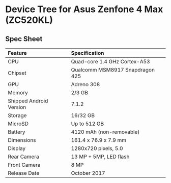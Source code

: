 # Device Tree for Asus Zenfone 4 Max (ZC520KL)

## Spec Sheet

| Feature                 | Specification                     |
| :---------------------- | :-------------------------------- |
| CPU                     | Quad-core 1.4 GHz Cortex-A53      |
| Chipset                 | Qualcomm MSM8917 Snapdragon 425   |
| GPU                     | Adreno 308                        |
| Memory                  | 2/3 GB                            |
| Shipped Android Version | 7.1.2                             |
| Storage                 | 16/32 GB                          |
| MicroSD                 | Up to 512 GB                      |
| Battery                 | 4120 mAh (non-removable)          |
| Dimensions              | 161.4 x 76.9 x 7.9 mm             |
| Display                 | 1280x720 pixels, 5.0              |
| Rear Camera             | 13 MP + 5MP, LED flash            |
| Front Camera            | 8 MP                              |
| Release Date            | October 2017                      |